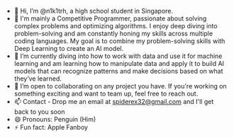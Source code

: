- 👋 Hi, I’m @n1k1trh, a high school student in Singapore.
- 👀 I'm mainly a Competitive Programmer, passionate about solving complex problems and optimizing algorithms. I enjoy deep diving into problem-solving and am constantly honing my skills across multiple coding languages. My goal is to combine my problem-solving skills with Deep Learning to create an AI model.
- 🌱 I’m  currently diving into how to work with data and use it for machine learning and am learning how to manipulate data and apply it to build AI models that can recognize patterns and make decisions based on what they’ve learned.
- 💞️ I’m open to collaborating on any project you have. If you're working on something exciting and want to team up, feel free to reach out.
- 📫 Contact - Drop me an email at spiderex32@gmail.com and I'll get back to you soon
- 😄 Pronouns: Penguin (Him)
- ⚡ Fun fact: Apple Fanboy

<!---
n1k1trh/n1k1trh is a ✨ special ✨ repository because its `README.md` (this file) appears on your GitHub profile.
You can click the Preview link to take a look at your changes.
--->
